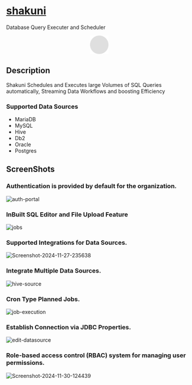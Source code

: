 # <a href="https://shakuni.lawlie8.org">shakuni</a>

Database Query Executer and Scheduler

<div id="header" align="center">
 <img src="shakuni-ui/public/solid-circle-gray.png" alt="Shakuni" height="50px" width="50px">
</div>

## Description

Shakuni Schedules and Executes large Volumes of SQL Queries automatically, Streaming Data Workflows and boosting Efficiency

### Supported Data Sources
- MariaDB
- MySQL
- Hive
- Db2
- Oracle
- Postgres

## ScreenShots

### Authentication is provided by default for the organization.
<img src="https://i.ibb.co/BzvwRGc/auth-portal.png" alt="auth-portal" border="0"></img>
### InBuilt SQL Editor and File Upload Feature
<img src="https://i.ibb.co/mT4z5Tg/jobs.png" alt="jobs" border="0"></img>
### Supported Integrations for Data Sources.
<img src="https://i.ibb.co/qd3QcS3/Screenshot-2024-11-27-235638.png" alt="Screenshot-2024-11-27-235638" border="0"></img>
### Integrate Multiple Data Sources.
<img src="https://i.ibb.co/xSNFMBV/hive-source.png" alt="hive-source" border="0"></img>
### Cron Type Planned Jobs.
<img src="https://i.ibb.co/XjXb9qk/job-execution.png" alt="job-execution" ></img>
### Establish Connection via JDBC Properties.
<img src="https://i.ibb.co/ZmSxLmt/edit-datasource.png" alt="edit-datasource" border="0"></img>
### Role-based access control (RBAC) system for managing user permissions.
<img src="https://i.ibb.co/MCK4JJc/Screenshot-2024-11-30-124439.png" alt="Screenshot-2024-11-30-124439" border="0"></img>